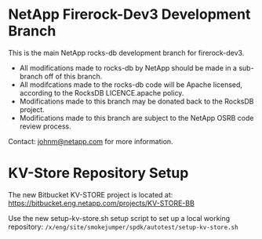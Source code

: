 # NetApp Firerock-Dev3 Development Branch

This is the main NetApp rocks-db development branch for firerock-dev3.

  - All modifications made to rocks-db by NetApp should be made in a sub-branch off of this branch.
  - All modifcations made to the rocks-db code will be Apache licensed, according to the RocksDB LICENCE.apache policy.
  - Modifications made to this branch may be donated back to the RocksDB project.
  - Modifications made to this branch are subject to the NetApp OSRB code review process.

Contact: johnm@netapp.com for more information.

# KV-Store Repository Setup

The new Bitbucket KV-STORE project is located at: https://bitbucket.eng.netapp.com/projects/KV-STORE-BB

Use the new setup-kv-store.sh setup script to set up a local working repository: `/x/eng/site/smokejumper/spdk/autotest/setup-kv-store.sh`
